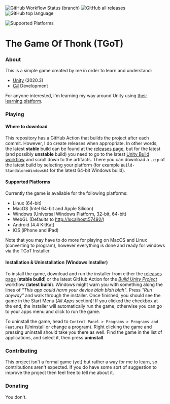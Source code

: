 ﻿![GitHub Workflow Status (branch)](https://img.shields.io/github/workflow/status/TechnoShip123/TGoT/%F0%9F%9B%A0%20Build%20Unity%20Project/master?label=Unity%20Build&logo=github%20actions&logoColor=skyblue&style=for-the-badge)
![GitHub all releases](https://img.shields.io/github/downloads/TechnoShip123/TGoT/total?color=skyblue&label=Downloads&logo=github&style=for-the-badge)
![GitHub top language](https://img.shields.io/github/languages/top/TechnoShip123/TGoT?style=for-the-badge)

![Supported Platforms](https://img.shields.io/badge/Platforms-Windows%20%7C%20OSX%20%7C%20Linux%20%7C%20WebGL%20%7C%20Android%20%7C%20iOS-brightgreen?style=for-the-badge&logo=unity)
# The Game Of Thonk (TGoT)

### About
This is a simple game created by me in order to learn and understand:
- [Unity](https://unity.com/) (2020.3)
- [C#](https://docs.microsoft.com/en-us/dotnet/csharp/) Development

For anyone interested, I'm learning my way around Unity using [their
learning platform](https://learn.unity.com/).

### Playing

#### Where to download
This repository has a GitHub Action that builds the project after each commit. However, I do create
releases when appropriate. In other words, the latest **stable** build can be found at the 
[releases page](https://github.com/TechnoShip123/TGoT/releases/latest), but for the latest 
(and possibly **unstable** build) you need to go to the latest 
[Unity Build workflow](https://github.com/TechnoShip123/TGoT/actions/) and scroll down to 
the artifacts. There you can download a `.zip` of the latest build by selecting your platform 
(for example `Build-StandaloneWindows64` for the latest 64-bit Windows build).

#### Supported Platforms
Currently the game is available for the following platforms:
- Linux (64-bit)
- MacOS (Intel 64-bit and Apple Silicon)
- Windows (Universal Windows Platform, 32-bit, 64-bit)
- WebGL (Defaults to [http://localhost:57492/](http://localhost:57492/))
- Android (4.4 KitKat)
- iOS (iPhone and iPad)

Note that you may have to do more for playing on MacOS and Linux (converting to program), however
everything is done and ready for windows via the TGoT Installer.

#### Installation & Uninstallation (Windows Installer)
To install the game, download and run the installer from either the 
[releases page](https://github.com/TechnoShip123/TGoT/releases/latest/) (**stable build**) 
or the latest GitHub Action for the 
[_Build Unity Project_](https://github.com/TechnoShip123/TGoT/actions/) workflow (**latest build**).
Windows might warn you with something along the lines of _"This app could harm your device blah
blah blah"_. Press _"Run anyway"_ and walk through the installer. Once finished, you should see the
game in the Start Menu (_All Apps_ section)! If you clicked the checkbox at the end, the installer
will automatically run the game, otherwise you can go to your apps menu and click to run the game.

To uninstall the game, head to `Control Panel > Programs > Programs and Features` 
(Uninstall or change a program). Right clicking the game and pressing
uninstall should take you there as well. Find the game in the list
of applications, and select it, then press **uninstall**.

### Contributing
This project isn't a formal game (yet) but rather a way for me to learn,
so contributions aren't expected. If you do have some sort of suggestion
to improve the project then feel free to tell
me about it.

### Donating
You don't.
